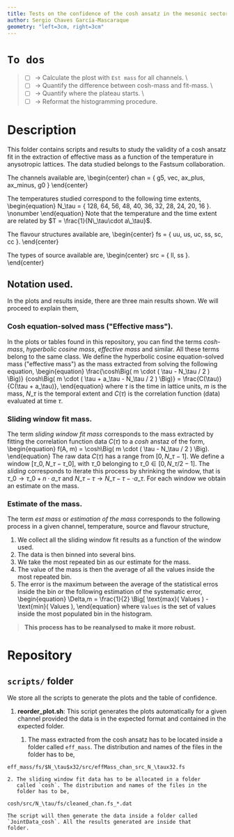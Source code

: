 ```yaml
---
title: Tests on the confidence of the cosh ansatz in the mesonic sector
author: Sergio Chaves García-Mascaraque
geometry: "left=3cm, right=3cm"
---
```


# `To dos`

> - [ ] -> Calculate the plost with `Est mass` for all channels. \
> - [ ] -> Quantify the difference between cosh-mass and fit-mass. \
> - [ ] -> Quantify where the plateau starts. \
> - [ ] -> Reformat the histogramming procedure.

# Description

This folder contains scripts and results to study the validity of a
cosh ansatz fit in the extraction of effective mass as a function of
the temperature in anysotropic lattices. The data studied belongs to
the Fastsum collaboration. 

The channels available are,
\begin{center}
    chan = \{ g5, vec, ax\_plus, ax\_minus, g0 \}
\end{center}

The temperatures studied correspond to the following time extents,
\begin{equation}
    N\_\tau = \{ 128, 64, 56, 48, 40, 36, 32, 28, 24, 20, 16 \}.
    \nonumber
\end{equation}
Note that the temperature and the time extent are related by $T =
\frac{1}{N\_\tau\cdot a\_\tau}$.

The flavour structures available are,
\begin{center}
    fs = \{ uu, us, uc, ss, sc, cc \}.
\end{center}

The types of source available are,
\begin{center}
    src = \{ ll, ss \}.
\end{center}

## Notation used.
In the plots and results inside, there are three main results shown.
We will proceed to explain them,

### Cosh equation-solved mass ("Effective mass").
In the plots or tables found in this repository, you can find the
terms _cosh-mass_, _hyperbolic cosine mass_, _effective mass_ and
similar. All these terms belong to the same class. We define the
hyperbolic cosine equation-solved mass ("effective mass") as the mass
extracted from solving the following equation,
\begin{equation}
    \frac{\cosh\Big( m \cdot ( \tau - N_\tau / 2 ) \Big)}
         {cosh\Big( m \cdot ( \tau + a_\tau - N_\tau / 2 ) \Big)} =
    \frac{C(\tau)}{C(\tau + a_\tau)},
\end{equation}
where $\tau$ is the time in lattice units, $m$ is the mass, $N\_\tau$
is the temporal extent and $C(\tau)$ is the correlation function
(data) evaluated at time $\tau$. 

### Sliding window fit mass.
The term _sliding window fit mass_ corresponds to the mass extracted
by fitting the correlation function data $C(\tau)$ to a _cosh_ anstaz
of the form,
\begin{equation}
    f(A, m) = \cosh\Big( m \cdot ( \tau - N_\tau / 2 ) \Big).
\end{equation}
The raw data $C(\tau)$ has a range from $[0,N\_\tau-1]$. We define a
window $[\tau\_0,N\_\tau-\tau\_0]$, with $\tau\_0$ belonging to
$\tau\_0 \in [0, N\_\tau/2 -1]$. The _sliding_ corresponds to iterate
this process by shrinking the window, that is $\tau\_0 \to \tau\_0 +
n \cdot a\_\tau$ and $N\_\tau - \tau \to N\_\tau - \tau - \cdot
a\_\tau$. For each window we obtain an estimate on the mass.

### Estimate of the mass.
The term _est mass_ or _estimation of the mass_ corresponds to the
following process in a given channel, temperature, source and flavour
structure,

1. We collect all the sliding window fit results as a function of the
   window used.
2. The data is then binned into several bins.
3. We take the most repeated bin as our estimate for the mass.
4. The value of the mass is then the average of all the values inside
   the most repeated bin.
5. The error is the maximum between the average of the statistical
   erros inside the bin or the following estimation of the systematic
   error,
\begin{equation}
    \Delta\,m = \frac{1}{2} \Big[ \text{max}( Values ) - \text{min}(
    Values ),
\end{equation}
    where `Values` is the set of values inside the most populated bin
    in the histogram.

> **This process has to be reanalysed to make it more robust.**

# Repository

## `scripts/` folder
We store all the scripts to generate the plots and the table of
confidence. 

1. **reorder\_plot.sh**: This script generates the plots automatically
   for a given channel provided the data is in the expected format
   and contained in the expected folder.

    1. The mass extracted from the cosh ansatz has to be located
        inside a folder called `eff_mass`. The distribution and names
        of the files in the folder has to be,
```
eff_mass/fs/$N_\tau$x32/src/effMass_chan_src_N_\taux32.fs
```
    2. The sliding window fit data has to be allocated in a folder
       called `cosh`. The distribution and names of the files in the
       folder has to be,
```
cosh/src/N_\tau/fs/cleaned_chan.fs_*.dat
```
    The script will then generate the data inside a folder called 
    `JointData_cosh`. All the results generated are inside that
    folder.
